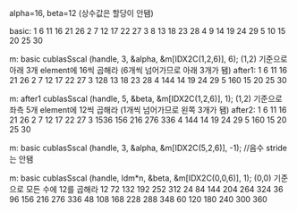 alpha=16, beta=12 (상수값은 할당이 안됌)

basic: 
      1      6     11     16     21     26
      2      7     12     17     22     27
      3      8     13     18     23     28
      4      9     14     19     24     29
      5     10     15     20     25     30

m: basic    cublasSscal (handle, 3, &alpha, &m[IDX2C(1,2,6)], 6);
(1,2) 기준으로 아래 3개 element에 16씩 곱해라 (6개씩 넘어가므로 아래 3개가 됌)
after1:
      1      6     11     16     21     26
      2      7     12     17     22     27
      3    128     13     18     23     28
      4    144     14     19     24     29
      5    160     15     20     25     30

m: after1   cublasSscal (handle, 5, &beta, &m[IDX2C(1,2,6)], 1);
(1,2) 기준으로 좌측 5개 element에 12씩 곱해라 (1개씩 넘어가므로 왼쪽 3개가 됌)
after2:
      1      6     11     16     21     26
      2      7     12     17     22     27
      3   1536    156    216    276    336
      4    144     14     19     24     29
      5    160     15     20     25     30

m: basic    cublasSscal (handle, 3, &alpha, &m[IDX2C(5,2,6)], -1);
//음수 stride는 안됌


m: basic    cublasSscal (handle, ldm*n, &beta, &m[IDX2C(0,0,6)], 1);
(0,0) 기준으로 모든 수에 12를 곱해라
     12     72    132    192    252    312
     24     84    144    204    264    324
     36     96    156    216    276    336
     48    108    168    228    288    348
     60    120    180    240    300    360